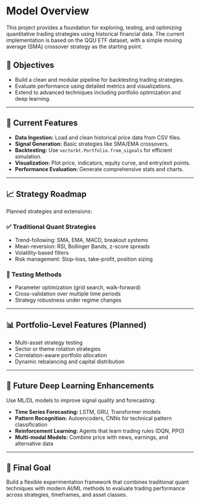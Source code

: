 # Model Overview

This project provides a foundation for exploring, testing, and optimizing quantitative trading strategies using historical financial data. The current implementation is based on the QQU ETF dataset, with a simple moving average (SMA) crossover strategy as the starting point.

## 🧠 Objectives

- Build a clean and modular pipeline for backtesting trading strategies.
- Evaluate performance using detailed metrics and visualizations.
- Extend to advanced techniques including portfolio optimization and deep learning.

---

## 🔧 Current Features

- **Data Ingestion:** Load and clean historical price data from CSV files.
- **Signal Generation:** Basic strategies like SMA/EMA crossovers.
- **Backtesting:** Use `vectorbt.Portfolio.from_signals` for efficient simulation.
- **Visualization:** Plot price, indicators, equity curve, and entry/exit points.
- **Performance Evaluation:** Generate comprehensive stats and charts.

---

## 📈 Strategy Roadmap

Planned strategies and extensions:

### ✅ Traditional Quant Strategies
- Trend-following: SMA, EMA, MACD, breakout systems
- Mean-reversion: RSI, Bollinger Bands, z-score spreads
- Volatility-based filters
- Risk management: Stop-loss, take-profit, position sizing

### 🧪 Testing Methods
- Parameter optimization (grid search, walk-forward)
- Cross-validation over multiple time periods
- Strategy robustness under regime changes

---

## 📊 Portfolio-Level Features (Planned)
- Multi-asset strategy testing
- Sector or theme rotation strategies
- Correlation-aware portfolio allocation
- Dynamic rebalancing and capital distribution

---

## 🤖 Future Deep Learning Enhancements

Use ML/DL models to improve signal quality and forecasting:

- **Time Series Forecasting:** LSTM, GRU, Transformer models
- **Pattern Recognition:** Autoencoders, CNNs for technical pattern classification
- **Reinforcement Learning:** Agents that learn trading rules (DQN, PPO)
- **Multi-modal Models:** Combine price with news, earnings, and alternative data

---

## 📌 Final Goal

Build a flexible experimentation framework that combines traditional quant techniques with modern AI/ML methods to evaluate trading performance across strategies, timeframes, and asset classes.
